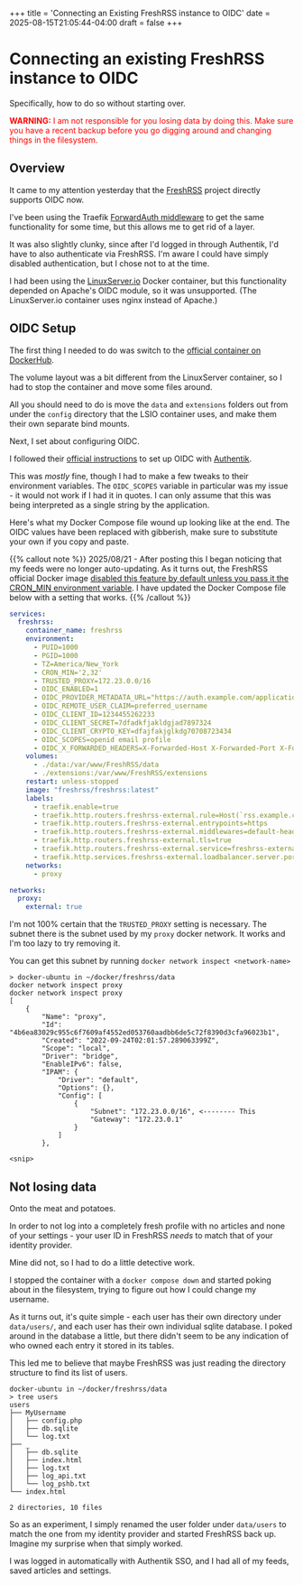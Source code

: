 +++
title = 'Connecting an Existing FreshRSS instance to OIDC'
date = 2025-08-15T21:05:44-04:00
draft = false
+++

# Connecting an existing FreshRSS instance to OIDC

Specifically, how to do so without starting over.

<span style=color:red>**WARNING:** I am not responsible for you losing data by doing this. Make sure you have a recent backup before you go digging around and changing things in the filesystem.</span>

## Overview

It came to my attention yesterday that the [FreshRSS](https://freshrss.org/index.html) project directly supports OIDC now.

I've been using the Traefik [ForwardAuth middleware](https://doc.traefik.io/traefik/middlewares/http/forwardauth/) to get the same functionality for some time, but this allows me to get rid of a layer.

It was also slightly clunky, since after I'd logged in through Authentik, I'd have to also authenticate via FreshRSS. I'm aware I could have simply disabled authentication, but I chose not to at the time.

I had been using the [LinuxServer.io](https://linuxserver.io) Docker container, but this functionality depended on Apache's OIDC module, so it was unsupported. (The LinuxServer.io container uses nginx instead of Apache.)

## OIDC Setup

The first thing I needed to do was switch to the [official container on DockerHub](https://hub.docker.com/r/freshrss/freshrss).

The volume layout was a bit different from the LinuxServer container, so I had to stop the container and move some files around.

All you should need to do is move the `data` and `extensions` folders out from under the `config` directory that the LSIO container uses, and make them their own separate bind mounts.

Next, I set about configuring OIDC.

I followed their [official instructions](https://freshrss.github.io/FreshRSS/en/admins/16_OpenID-Connect-Authentik.html) to set up OIDC with [Authentik](https://goauthentik.io/).

This was _mostly_ fine, though I had to make a few tweaks to their environment variables. The `OIDC_SCOPES` variable in particular was my issue - it would not work if I had it in quotes. I can only assume that this was being interpreted as a single string by the application.

Here's what my Docker Compose file wound up looking like at the end. The OIDC values have been replaced with gibberish, make sure to substitute your own if you copy and paste.

{{% callout note %}}
2025/08/21 - After posting this I began noticing that my feeds were no longer auto-updating. As it turns out, the FreshRSS official Docker image [disabled this feature by default unless you pass it the CRON_MIN environment variable](https://freshrss.github.io/FreshRSS/en/admins/08_FeedUpdates.html). I have updated the Docker Compose file below with a setting that works.
{{% /callout %}}

```yaml
services:
  freshrss:
    container_name: freshrss
    environment:
      - PUID=1000
      - PGID=1000
      - TZ=America/New_York
      - CRON_MIN='2,32'
      - TRUSTED_PROXY=172.23.0.0/16
      - OIDC_ENABLED=1
      - OIDC_PROVIDER_METADATA_URL="https://auth.example.com/application/o/fresh-rss-oidc/.well-known/openid-configuration"
      - OIDC_REMOTE_USER_CLAIM=preferred_username
      - OIDC_CLIENT_ID=1234455262233
      - OIDC_CLIENT_SECRET=7dfadkfjakldgjad7897324
      - OIDC_CLIENT_CRYPTO_KEY=dfajfakjglkdg70708723434
      - OIDC_SCOPES=openid email profile
      - OIDC_X_FORWARDED_HEADERS=X-Forwarded-Host X-Forwarded-Port X-Forwarded-Proto
    volumes:
      - ./data:/var/www/FreshRSS/data
      - ./extensions:/var/www/FreshRSS/extensions
    restart: unless-stopped
    image: "freshrss/freshrss:latest"
    labels:
      - traefik.enable=true
      - traefik.http.routers.freshrss-external.rule=Host(`rss.example.com`)
      - traefik.http.routers.freshrss-external.entrypoints=https
      - traefik.http.routers.freshrss-external.middlewares=default-headers@file
      - traefik.http.routers.freshrss-external.tls=true
      - traefik.http.routers.freshrss-external.service=freshrss-external
      - traefik.http.services.freshrss-external.loadbalancer.server.port=80
    networks:
      - proxy

networks:
  proxy:
    external: true
```

I'm not 100% certain that the `TRUSTED_PROXY` setting is necessary. The subnet there is the subnet used by my `proxy` docker network. It works and I'm too lazy to try removing it.

You can get this subnet by running `docker network inspect <network-name>`

```shell
> docker-ubuntu in ~/docker/freshrss/data
docker network inspect proxy
docker network inspect proxy
[
    {
        "Name": "proxy",
        "Id": "4b6ea83029c955c6f7609af4552ed053760aadbb6de5c72f8390d3cfa96023b1",
        "Created": "2022-09-24T02:01:57.289063399Z",
        "Scope": "local",
        "Driver": "bridge",
        "EnableIPv6": false,
        "IPAM": {
            "Driver": "default",
            "Options": {},
            "Config": [
                {
                    "Subnet": "172.23.0.0/16", <-------- This
                    "Gateway": "172.23.0.1"
                }
            ]
        },

<snip>
```

## Not losing data

Onto the meat and potatoes.

In order to not log into a completely fresh profile with no articles and none of your settings - your user ID in FreshRSS _needs_ to match that of your identity provider.

Mine did not, so I had to do a little detective work.

I stopped the container with a `docker compose down` and started poking about in the filesystem, trying to figure out how I could change my username.

As it turns out, it's quite simple - each user has their own directory under `data/users/`, and each user has their own individual sqlite database. I poked around in the database a little, but there didn't seem to be any indication of who owned each entry it stored in its tables.

This led me to believe that maybe FreshRSS was just reading the directory structure to find its list of users.

```shell
docker-ubuntu in ~/docker/freshrss/data
> tree users
users
├── MyUsername
│   ├── config.php
│   ├── db.sqlite
│   └── log.txt
├── _
│   ├── db.sqlite
│   ├── index.html
│   ├── log.txt
│   ├── log_api.txt
│   └── log_pshb.txt
└── index.html

2 directories, 10 files
```

So as an experiment, I simply renamed the user folder under `data/users` to match the one from my identity provider and started FreshRSS back up. Imagine my surprise when that simply worked.

I was logged in automatically with Authentik SSO, and I had all of my feeds, saved articles and settings.
